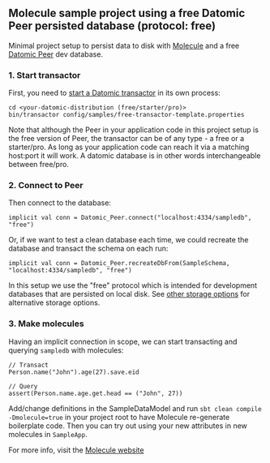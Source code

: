 ## Molecule sample project using a free Datomic Peer persisted database (protocol: free)

Minimal project setup to persist data to disk with [Molecule](http://scalamolecule.org) and a free [Datomic Peer](https://docs.datomic.com/on-prem/peer-getting-started.html) dev database.


### 1. Start transactor

First, you need to [start a Datomic transactor](https://docs.datomic.com/on-prem/storage.html#start-transactor) in its own process:

    cd <your-datomic-distribution (free/starter/pro)>
    bin/transactor config/samples/free-transactor-template.properties

Note that although the Peer in your application code in this project setup is the free version of Peer, the transactor can be of any type - a free or a starter/pro. As long as your application code can reach it via a matching host:port it will work. A datomic database is in other words interchangeable between free/pro.

### 2. Connect to Peer

Then connect to the database:

    implicit val conn = Datomic_Peer.connect("localhost:4334/sampledb", "free")

Or, if we want to test a clean database each time, we could recreate the database and transact the schema on each run:

    implicit val conn = Datomic_Peer.recreateDbFrom(SampleSchema, "localhost:4334/sampledb", "free")

In this setup we use the "free" protocol which is intended for development databases that are persisted on local disk. See [other storage options](https://docs.datomic.com/on-prem/storage.html) for alternative storage options.


### 3. Make molecules

Having an implicit connection in scope, we can start transacting and querying `sampledb` with molecules:

    // Transact
    Person.name("John").age(27).save.eid
    
    // Query
    assert(Person.name.age.get.head == ("John", 27))


Add/change definitions in the SampleDataModel and run `sbt clean compile -Dmolecule=true` in your project root to have Molecule re-generate boilerplate code. Then you can try out using your new attributes in new molecules in `SampleApp`.

For more info, visit the [Molecule website](http://scalamolecule∑.org)